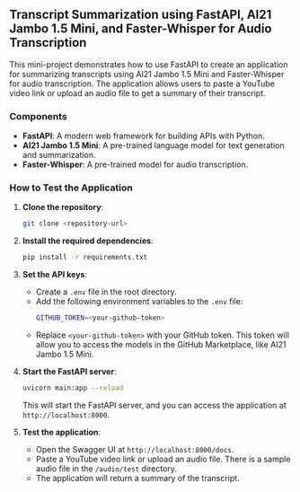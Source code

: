 ## Transcript Summarization using FastAPI, AI21 Jambo 1.5 Mini, and Faster-Whisper for Audio Transcription

This mini-project demonstrates how to use FastAPI to create an application for summarizing transcripts using AI21 Jambo 1.5 Mini and Faster-Whisper for audio transcription. The application allows users to paste a YouTube video link or upload an audio file to get a summary of their transcript.

### Components

- **FastAPI**: A modern web framework for building APIs with Python.
- **AI21 Jambo 1.5 Mini**: A pre-trained language model for text generation and summarization.
- **Faster-Whisper**: A pre-trained model for audio transcription.

### How to Test the Application

1. **Clone the repository**:

   ```bash
   git clone <repository-url>
   ```

2. **Install the required dependencies**:

   ```bash
   pip install -r requirements.txt
   ```

3. **Set the API keys**:

   - Create a `.env` file in the root directory.
   - Add the following environment variables to the `.env` file:
     ```bash
     GITHUB_TOKEN=<your-github-token>
     ```
    - Replace `<your-github-token>` with your GitHub token. This token will allow you to access the models in the GitHub Marketplace, like AI21 Jambo 1.5 Mini.

4. **Start the FastAPI server**:

   ```bash
   uvicorn main:app --reload
   ```

   This will start the FastAPI server, and you can access the application at `http://localhost:8000`.

5. **Test the application**:
   - Open the Swagger UI at `http://localhost:8000/docs`.
   - Paste a YouTube video link or upload an audio file. There is a sample audio file in the `/audio/test` directory.
   - The application will return a summary of the transcript.
